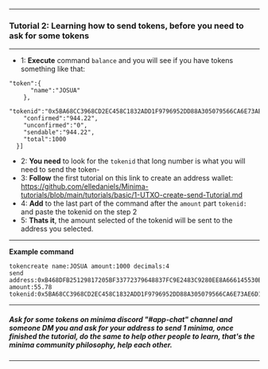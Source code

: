------------------------------------------------------------
### **Tutorial 2**: Learning how to send tokens, before you need to ask for some tokens
------------------------------------------------------------
- 1: **Execute** command ` balance ` and you will see if you have tokens something like that:
```
"token":{
      "name":"JOSUA"
    },
    "tokenid":"0x5BA68CC3968CD2EC458C1832ADD1F9796952DD88A305079566CA6E73AE6D138C",
    "confirmed":"944.22",
    "unconfirmed":"0",
    "sendable":"944.22",
    "total":1000
  }]

```
- 2: **You need** to look for the ` tokenid ` that long number is what you will need to send the token-
- 3: **Follow** the first tutorial on this link to create an address wallet: <https://github.com/elledaniels/Minima-tutorials/blob/main/tutorials/basic/1-UTXO-create-send-Tutorial.md>
- 4: **Add** to the last part of the command after the ` amount ` part ` tokenid: ` and paste the tokenid on the step 2
- 5: **Thats it**, the amount selected of the tokenid will be sent to the address you selected.
------------------------------------------------------------
**Example command**
```
tokencreate name:JOSUA amount:1000 decimals:4
send address:0xB468DFB25129817205BF33772379648837FC9E2483C9280EE8A666145530B426 amount:55.78 tokenid:0x5BA68CC3968CD2EC458C1832ADD1F9796952DD88A305079566CA6E73AE6D138C
```
------------------------------------------------------------
##### Ask for some tokens on minima discord "#app-chat" channel and someone DM you and ask for your address to send 1 minima, once finished the tutorial, do the same to help other people to learn, that's the minima community philosophy, help each other.
------------------------------------------------------------
